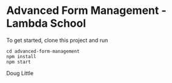 # Advanced Form Management - Lambda School

To get started, clone this project and run

```
cd advanced-form-management
npm install
npm start
```

Doug Little